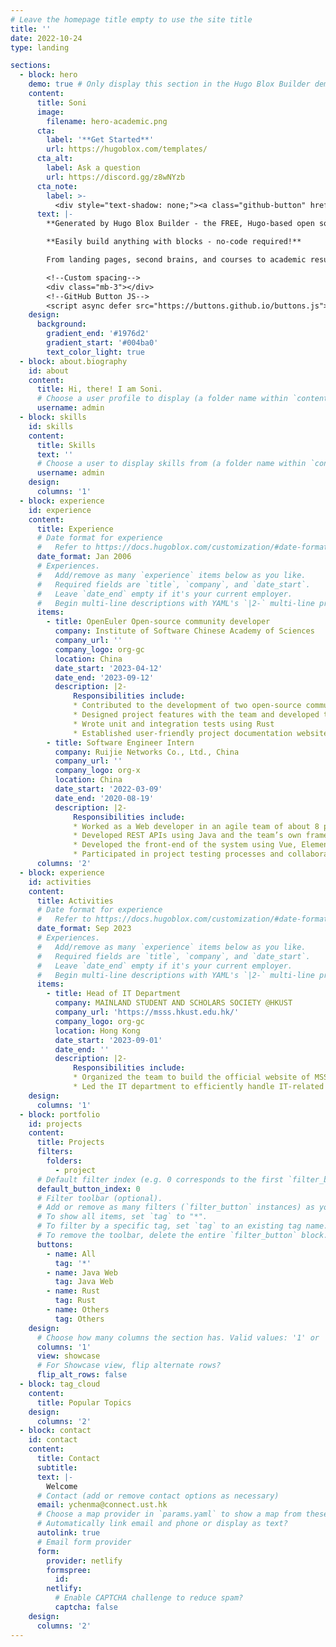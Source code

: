 ```yaml
---
# Leave the homepage title empty to use the site title
title: ''
date: 2022-10-24
type: landing

sections:
  - block: hero
    demo: true # Only display this section in the Hugo Blox Builder demo site
    content:
      title: Soni
      image:
        filename: hero-academic.png
      cta:
        label: '**Get Started**'
        url: https://hugoblox.com/templates/
      cta_alt:
        label: Ask a question
        url: https://discord.gg/z8wNYzb
      cta_note:
        label: >-
          <div style="text-shadow: none;"><a class="github-button" href="https://github.com/HugoBlox/hugo-blox-builder" data-icon="octicon-star" data-size="large" data-show-count="true" aria-label="Star">Star Hugo Blox Builder</a></div><div style="text-shadow: none;"><a class="github-button" href="https://github.com/HugoBlox/theme-academic-cv" data-icon="octicon-star" data-size="large" data-show-count="true" aria-label="Star">Star the Academic template</a></div>
      text: |-
        **Generated by Hugo Blox Builder - the FREE, Hugo-based open source website builder trusted by 500,000+ sites.**

        **Easily build anything with blocks - no-code required!**

        From landing pages, second brains, and courses to academic resumés, conferences, and tech blogs.

        <!--Custom spacing-->
        <div class="mb-3"></div>
        <!--GitHub Button JS-->
        <script async defer src="https://buttons.github.io/buttons.js"></script>
    design:
      background:
        gradient_end: '#1976d2'
        gradient_start: '#004ba0'
        text_color_light: true
  - block: about.biography
    id: about
    content:
      title: Hi, there! I am Soni.
      # Choose a user profile to display (a folder name within `content/authors/`)
      username: admin
  - block: skills
    id: skills
    content:
      title: Skills
      text: ''
      # Choose a user to display skills from (a folder name within `content/authors/`)
      username: admin
    design:
      columns: '1'
  - block: experience
    id: experience
    content:
      title: Experience
      # Date format for experience
      #   Refer to https://docs.hugoblox.com/customization/#date-format
      date_format: Jan 2006
      # Experiences.
      #   Add/remove as many `experience` items below as you like.
      #   Required fields are `title`, `company`, and `date_start`.
      #   Leave `date_end` empty if it's your current employer.
      #   Begin multi-line descriptions with YAML's `|2-` multi-line prefix.
      items:
        - title: OpenEuler Open-source community developer
          company: Institute of Software Chinese Academy of Sciences
          company_url: ''
          company_logo: org-gc
          location: China
          date_start: '2023-04-12'
          date_end: '2023-09-12'
          description: |2-
              Responsibilities include:
              * Contributed to the development of two open-source community projects, one involving scanning sensitive data on git repositories and the other dedicated to design a file format to manage data
              * Designed project features with the team and developed them in Rust
              * Wrote unit and integration tests using Rust 
              * Established user-friendly project documentation websites for broader community understanding
        - title: Software Engineer Intern
          company: Ruijie Networks Co., Ltd., China  
          company_url: ''
          company_logo: org-x
          location: China
          date_start: '2022-03-09'
          date_end: '2020-08-19'
          description: |2-
              Responsibilities include:
              * Worked as a Web developer in an agile team of about 8 people to maintain a cloth detect system
              * Developed REST APIs using Java and the team’s own framework based on SpringBoot 
              * Developed the front-end of the system using Vue, ElementUI, and JavaScript
              * Participated in project testing processes and collaborated on user manual
      columns: '2'
  - block: experience
    id: activities
    content:
      title: Activities
      # Date format for experience
      #   Refer to https://docs.hugoblox.com/customization/#date-format
      date_format: Sep 2023
      # Experiences.
      #   Add/remove as many `experience` items below as you like.
      #   Required fields are `title`, `company`, and `date_start`.
      #   Leave `date_end` empty if it's your current employer.
      #   Begin multi-line descriptions with YAML's `|2-` multi-line prefix.
      items:
        - title: Head of IT Department
          company: MAINLAND STUDENT AND SCHOLARS SOCIETY @HKUST
          company_url: 'https://msss.hkust.edu.hk/'
          company_logo: org-gc
          location: Hong Kong
          date_start: '2023-09-01'
          date_end: ''
          description: |2-
              Responsibilities include:
              * Organized the team to build the official website of MSSS
              * Led the IT department to efficiently handle IT-related tasks, such as developing pages for special events 
    design:
      columns: '1'
  - block: portfolio
    id: projects
    content:
      title: Projects
      filters:
        folders:
          - project
      # Default filter index (e.g. 0 corresponds to the first `filter_button` instance below).
      default_button_index: 0
      # Filter toolbar (optional).
      # Add or remove as many filters (`filter_button` instances) as you like.
      # To show all items, set `tag` to "*".
      # To filter by a specific tag, set `tag` to an existing tag name.
      # To remove the toolbar, delete the entire `filter_button` block.
      buttons:
        - name: All
          tag: '*'
        - name: Java Web
          tag: Java Web
        - name: Rust
          tag: Rust
        - name: Others
          tag: Others
    design:
      # Choose how many columns the section has. Valid values: '1' or '2'.
      columns: '1'
      view: showcase
      # For Showcase view, flip alternate rows?
      flip_alt_rows: false
  - block: tag_cloud
    content:
      title: Popular Topics
    design:
      columns: '2'
  - block: contact
    id: contact
    content:
      title: Contact
      subtitle:
      text: |-
        Welcome
      # Contact (add or remove contact options as necessary)
      email: ychenma@connect.ust.hk
      # Choose a map provider in `params.yaml` to show a map from these coordinates
      # Automatically link email and phone or display as text?
      autolink: true
      # Email form provider
      form:
        provider: netlify
        formspree:
          id:
        netlify:
          # Enable CAPTCHA challenge to reduce spam?
          captcha: false
    design:
      columns: '2'
---
```

